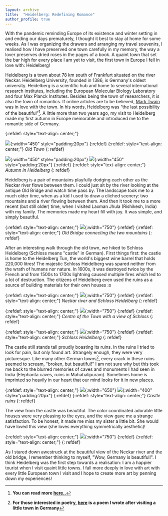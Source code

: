 ```yaml
---
layout: archive
title:  "Heidelberg: Redefining Romance"
author_profile: true
---
```


With the pandemic reminding Europe of its existence and winter setting in and ending our days prematurely, I thought it best to stay at home for some weeks. As I was organizing the drawers and arranging my travel souvenirs, I realised how I have preserved one town carefully in my memory, the way a lover preserves dried roses in the pages of a book. A quaint town that set the bar high for every place I am yet to visit, the first town in Europe I fell in love with: Heidelberg!	

Heidelberg is a town about 78 km south of Frankfurt situated on the river Neckar. Heidelberg University, founded in 1386, is Germany's oldest university. Heidelberg is a scientific hub and home to several international research institutes, including the European Molecular Biology Laboratory and four Max Planck Institutes. Besides being the town of researchers, it is also the town of romantics. If online articles are to be believed, [Mark Twain](https://en.wikipedia.org/wiki/Mark_Twain) was in love with the town. In his words, Heidelberg was “the last possibility of the beautiful”[^1]. A little more than two years ago, my visit to Heidelberg made my first autumn in Europe memorable and introduced me to the romantic side of Germany.

{:refdef: style="text-align: center;"}

![](/images/Heidelberg11.jpg){:width="450" style="padding:20px"} 
{:refdef} 
{:refdef: style="text-align: center;"}
*Old Town*
{: refdef}

![](/images/Heidelberg8.jpg){:width="450" style="padding:20px"} 
![](/images/Heidelberg9.jpg){:width="450" style="padding:20px"} 
{:refdef} 
{:refdef: style="text-align: center;"}
*Autumn in Heidelberg*
{: refdef}

Heidelberg is a pair of mountains playfully dodging each other as the Neckar river flows between them. I could just sit by the river looking at the antique Old Bridge and watch time pass by. The landscape took me to a much older time, when as a kid I used to draw a cliched scenery: two mountains and a river flowing between them. And then it took me to a more recent (but still older) time, when I visited Laxman Jhula (Rishikesh, India) with my family. The memories made my heart fill with joy. It was simple, and simply beautiful.

{:refdef: style="text-align: center;"}
![](/images/Heidelberg3.jpg){:width="750"} 
{:refdef}
{:refdef: style="text-align: center;"}
*Old Bridge connecting the two mountains*
{: refdef}

After an interesting walk through the old town, we hiked to Schloss Heidelberg (Schloss means "castle" in German). First things first: the castle is home to the Heidelberg Tun, the world's biggest wine barrel that holds 220,000 litres! The majestic Schloss Heidelberg was spared neither from the wrath of humans nor nature. In 1600s, it was destroyed twice by the French and from 1500s to 1700s lightning caused multiple fires which led to a lot of destruction. The citizens of Heidelberg even used the ruins as a source of building materials for their own houses :o

{:refdef: style="text-align: center;"}
![](/images/Heidelberg2.jpg){:width="750"}
{:refdef}
{:refdef: style="text-align: center;"}
*Neckar river and Schloss Heidelberg*
{: refdef}


{:refdef: style="text-align: center;"}
![](/images/Heidelberg1.jpg){:width="750"} 
{:refdef}
{:refdef: style="text-align: center;"}
*Centre of the Town with a view of Schloss*
{: refdef}


{:refdef: style="text-align: center;"}
![](/images/Heidelberg4.jpg){:width="750"}
{:refdef}
{:refdef: style="text-align: center;"}
*Schloss Heidelberg*
{: refdef}

The castle still stands tall proudly boasting its ruins. In the ruins I tried to look for pain, but only found art. Strangely enough, they were very picturesque. Like many other German towns[^2], every crack in these ruins seemed to scream, "broken, but beautiful!" I am not sure why but this took me back to the blurred memories of caves and monuments I had seen in India (Elephanta caves, ruins in Mahabalipuram). Sometimes home is imprinted so heavily in our heart that our mind looks for it in new places.

{:refdef: style="text-align: center;"}
![](/images/Heidelberg6.jpg){:width="650"}
![](/images/Heidelberg10.jpg){:width="400" style="padding:20px"} 
{:refdef}
{:refdef: style="text-align: center;"}
*Castle ruins*
{: refdef}

The view from the castle was beautiful. The color coordinated adorable little houses were very pleasing to the eyes, and the view gave me a strange satisfaction. To be honest, it made me miss my sister a little bit. She would have loved this view (she loves everything symmetrically aesthetic)!

{:refdef: style="text-align: center;"}
![](/images/Heidelberg5.jpg){:width="750"}
{:refdef}
{:refdef: style="text-align: center;"}
{: refdef}

As I stared down awestruck at the beautiful view of the Neckar river and the old bridge, I remember thinking to myself, "Wow, Germany is beautiful!". I think Heidelberg was the first step towards a realisation: I am a happier tourist when I visit quaint little towns. I fall more deeply in love with art with every little European town I visit and I hope to create more art by penning down my experiences!

[^1]: **You can read more [here..](https://www.nytimes.com/2016/08/21/travel/mark-twain-heidelberg-germany.html)**

[^2]: **For those interested in poetry, [here](https://allpoetry.com/poem/16128160-Antique-by-Mugdhak) is a poem I wrote after visiting a little town in Germany**